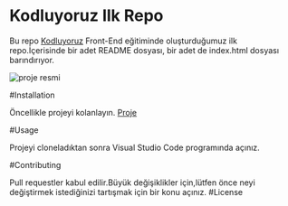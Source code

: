 # Kodluyoruz Ilk Repo


Bu repo [Kodluyoruz](https://www.kodluyoruz.org/) Front-End eğitiminde oluşturduğumuz ilk repo.İçerisinde bir adet README dosyası, bir adet de index.html dosyası barındırıyor.

![proje resmi](/kodluyoruzilkrepo/img/markdown.PNG)

#Installation

Öncellikle projeyi kolanlayın. [Proje](https://github.com/tgbsrce/kodluyoruzilkrepo.git)

#Usage

Projeyi cloneladıktan sonra Visual Studio Code programında açınız.

#Contributing

Pull requestler kabul edilir.Büyük değişiklikler için,lütfen önce neyi değiştirmek istediğinizi tartışmak için bir konu açınız.
#License


